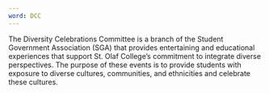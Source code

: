 ```yaml
---
word: DCC
---
```


The Diversity Celebrations Committee is a branch of the Student Government Association (SGA) that provides entertaining and educational experiences that support St. Olaf College’s commitment to integrate diverse perspectives. The purpose of these events is to provide students with exposure to diverse cultures, communities, and ethnicities and celebrate these cultures.
